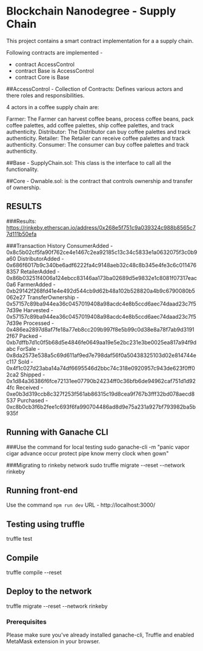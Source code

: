 # Blockchain Nanodegree - Supply Chain

This project contains a smart contract implementation for a  a supply chain. 

Following contracts are implemented -
- contract AccessControl
- contract Base is AccessControl
- contract Core is Base

##AccessControl - Collection of Contracts: Defines various actors and there roles and responsibilities.

4 actors in a coffee supply chain are:

Farmer: The Farmer can harvest coffee beans, process coffee beans, pack coffee palettes, add coffee palettes, ship coffee palettes, and track authenticity.
Distributor: The Distributor can buy coffee palettes and track authenticity.
Retailer: The Retailer can receive coffee palettes and track authenticity.
Consumer: The consumer can buy coffee palettes and track authenticity.

##Base - SupplyChain.sol: This class is the interface to call all the functionality.

##Core - Ownable.sol: is the contract that controls ownership and transfer of ownership.

## RESULTS

###Results:
https://rinkeby.etherscan.io/address/0x268e5f751c9a039324c988b8565c77d111b50efa

###Transaction History
ConsumerAdded - 0x8c5b02cf5fa90f762ce4e1467c2ea92185c13c34c5833e1a0632075f3c0b9a60
DistributorAdded - 0x686f6017b9c340be6adf6222fa4c9148aeb32c48c8b345e4fe3c6c0114768357
RetailerAdded - 0x86b03251f4006a124ebcc83146aa173ba02689d5e9832e1c8081f07317eac0a6
FarmerAdded - 0xb29142f268fd41e4e492d544cb9d62b48a102b528820a4b9c6790080b5062e27
TransferOwnership - 0x57157c89ba944ea36c0457019408a98acdc4e8b5ccd6aec74daad23c7f57d39e
Harvested - 0x57157c89ba944ea36c0457019408a98acdc4e8b5ccd6aec74daad23c7f57d39e
Processed - 0x486ea2897d8af7fe18a77eb8cc209b997f8e5b99c0d38e8a78f7ab9d31912f67
Packed - 0xb7dffb7d1c0f5b68d5e4846fe0649aa19e5e2bc231e3be0025ea817a94f9dabc
ForSale - 0x8da2573e538a5c69d611af9ed7e798daf56f0a50438325103d02e814744ec117
Sold - 0x4f1c027d23aba14a74df6695546d2bbc74c318e0920957c943de623f0ff02ca2
Shipped - 0x1d84a36386f6fce72131ee07790b24234ff0c36bfb6de94962caf751d1d924fc
Received - 0xe0b3d319ccb8c327f253f561ab86315c19d8cea9f767b3fff32bd078aecd8537
Purchased - 0xc8b0cb3f6b2fee1c693f6fa990704486ad8d9e75a231a927bf793982ba5b935f

## Running with Ganache CLI

###Use the command for local testing
sudo ganache-cli -m "panic vapor cigar advance occur protect pipe know merry clock when gown"

###Migrating to rinkeby network
sudo truffle migrate --reset --network rinkeby

## Running front-end
Use the command `npm run dev`
URL - http://localhost:3000/

## Testing using truffle

truffle test

## Compile

truffle compile --reset

## Deploy to the network

truffle migrate --reset --network rinkeby

### Prerequisites

Please make sure you've already installed ganache-cli, Truffle and enabled MetaMask extension in your browser.

